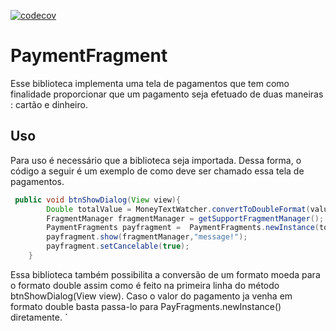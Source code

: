 [![codecov](https://codecov.io/gh/MaxAlmeida/paymentAndroid/branch/master/graph/badge.svg)](https://codecov.io/gh/MaxAlmeida/paymentAndroid)


# PaymentFragment

Esse biblioteca implementa uma tela de pagamentos que tem como finalidade proporcionar que um pagamento seja efetuado de duas maneiras : cartão e dinheiro.

## Uso

Para uso é necessário que a biblioteca seja importada. Dessa forma, o código a seguir é um exemplo de como deve ser chamado essa tela de pagamentos.
```java
 public void btnShowDialog(View view){
        Double totalValue = MoneyTextWatcher.convertToDoubleFormat(value.getText().toString());
        FragmentManager fragmentManager = getSupportFragmentManager();
        PaymentFragments payfragment =  PaymentFragments.newInstance(totalValue);
        payfragment.show(fragmentManager,"message!");
        payfragment.setCancelable(true);
    }
```
Essa biblioteca também possibilita a conversão de um formato moeda para o formato double assim como é feito na primeira linha do método btnShowDialog(View view). Caso o valor do pagamento ja venha em formato double basta passa-lo para PayFragments.newInstance() diretamente. `

